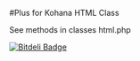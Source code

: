 #Plus for Kohana HTML Class

See methods in classes html.php

[![Bitdeli Badge](https://d2weczhvl823v0.cloudfront.net/madeinnordeste/kohana-html-plus/trend.png)](https://bitdeli.com/free "Bitdeli Badge")

